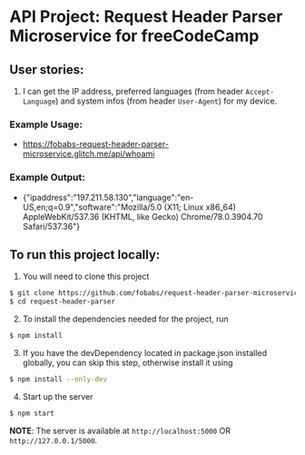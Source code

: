 # API Project: Request Header Parser Microservice for freeCodeCamp

## User stories:

1. I can get the IP address, preferred languages (from header `Accept-Language`) and system infos (from header `User-Agent`) for my device.

### Example Usage: 

* https://fobabs-request-header-parser-microservice.glitch.me/api/whoami

### Example Output:

* {"ipaddress":"197.211.58.130","language":"en-US,en;q=0.9","software":"Mozilla/5.0 (X11; Linux x86_64) AppleWebKit/537.36 (KHTML, like Gecko) Chrome/78.0.3904.70 Safari/537.36"}

## To run this project locally:

1. You will need to clone this project
```bash
$ git clone https://github.com/fobabs/request-header-parser-microservice.git
$ cd request-header-parser
```
2. To install the dependencies needed for the project, run
```bash
$ npm install
```
3. If you have the devDependency located in package.json installed globally, you can skip this step, otherwise install it using
```bash
$ npm install --only-dev
```
4. Start up the server
```bash
$ npm start
```

**NOTE**: The server is available at `http://localhost:5000` OR `http://127.0.0.1/5000`.